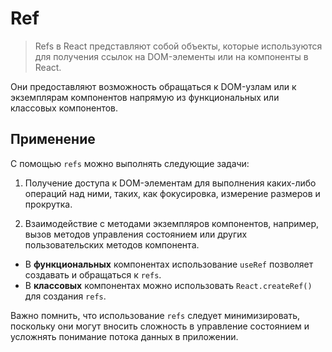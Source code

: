 # Ref
> Refs в React представляют собой объекты, которые используются для получения ссылок на DOM-элементы или на компоненты в React. 

Они предоставляют возможность обращаться к DOM-узлам или к экземплярам компонентов напрямую из функциональных или классовых компонентов.

## Применение
С помощью `refs` можно выполнять следующие задачи:

1. Получение доступа к DOM-элементам для выполнения каких-либо операций над ними, таких, как фокусировка, измерение размеров и прокрутка.


2. Взаимодействие с методами экземпляров компонентов, например, вызов методов управления состоянием или других пользовательских методов 
компонента.

- В **функциональных** компонентах использование `useRef` позволяет создавать и обращаться к `refs`.  
- В **классовых** компонентах можно 
использовать `React.createRef()` для создания `refs`.

Важно помнить, что использование `refs` следует минимизировать, поскольку они могут вносить сложность в управление состоянием и усложнять понимание потока данных в приложении.






